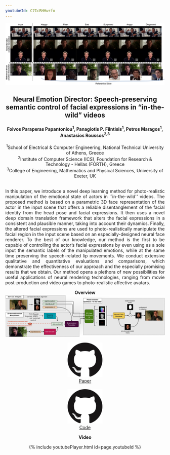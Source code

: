 ```yaml
---
youtubeId: C7IcRHHwrfo
---
```


<img src="imgs/teaser.png" alt="teaser" width="1000"/>


## <center>Neural Emotion Director: Speech-preserving semantic control of facial expressions in “in-the-wild” videos</center>

#### <center>Foivos Paraperas Papantoniou<sup>1</sup>, Panagiotis P. Filntisis<sup>1</sup>, Petros Maragos<sup>1</sup>, Anastasios Roussos<sup>2,3</sup></center>
<center>
<sup>1</sup>School of Electrical & Computer Engineering, National Technical University of Athens, Greece<br>
<sup>2</sup>Institute of Computer Science (ICS), Foundation for Research & Technology - Hellas (FORTH), Greece<br>
<sup>3</sup>College of Engineering, Mathematics and Physical Sciences, University of Exeter, UK<br>
</center>
<br>

<p style='text-align: justify;'>
In this paper, we introduce a novel deep learning method for photo-realistic manipulation of the emotional state of actors in ``in-the-wild'' videos. The proposed method is based on a parametric 3D face representation of the actor in the input scene that offers a reliable disentanglement of the facial identity from the head pose and facial expressions. It then uses a novel deep domain translation framework that alters the facial expressions in a consistent and plausible manner, taking into account their dynamics. Finally, the altered facial expressions are used to photo-realistically manipulate the facial region in the input scene based on an especially-designed neural face renderer. To the best of our knowledge, our method is the first to be capable of controlling the actor’s facial expressions by even using as a sole input the semantic labels of the manipulated emotions, while at the same time preserving the speech-related lip movements. We conduct extensive qualitative and quantitative evaluations and comparisons, which demonstrate the effectiveness of our approach and the especially promising results that we obtain. Our method opens a plethora of new possibilities for useful applications of neural rendering technologies, ranging from movie post-production and video games to photo-realistic affective avatars.
</p>

**<center>Overview</center>**
<img src="imgs/pipeline.jpg" alt="pipeline" width="1000"/>

<center>
<a href="github_link"><img style="height:110px;" src="imgs/GitHub-Mark-120px-plus.png" /></a>
<br>
<a href="github_link">Paper</a>
<br><br>
<a href="github_link"><img style="height:110px;" src="imgs/GitHub-Mark-120px-plus.png" /></a>
<br>
<a href="github_link">Code</a>
</center>

**<center>Video</center>**
<center>
{% include youtubePlayer.html id=page.youtubeId %}
</center>
